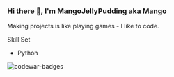 ### Hi there 👋, I'm MangoJellyPudding aka Mango

Making projects is like playing games - I like to code.

Skill Set
 - Python

![codewar-badges]

[codewar-badges]: https://www.codewars.com/users/EvanHsieh0415/badges/large
<!-- [<img src='https://cdn.jsdelivr.net/npm/simple-icons@3.0.1/icons/github.svg' alt='github' height='40'>](https://github.com/EvanHsieh0415)  [<img src='https://cdn.jsdelivr.net/npm/simple-icons@3.0.1/icons/twitter.svg' alt='twitter' height='40'>](https://twitter.com/YTMango1)  [<img src='https://cdn.jsdelivr.net/npm/simple-icons@3.0.1/icons/youtube.svg' alt='YouTube' height='40'>](https://www.youtube.com/user/Evan6201)  [<img src='https://cdn.jsdelivr.net/npm/simple-icons@3.0.1/icons/reddit.svg' alt='Reddit' height='40'>](https://www.reddit.com/user/No-Shock9432)  [<img src='https://cdn.jsdelivr.net/npm/simple-icons@3.0.1/icons/twitch.svg' alt='twitch' height='40'>](https://www.twitch.tv/cl_mango)   -->